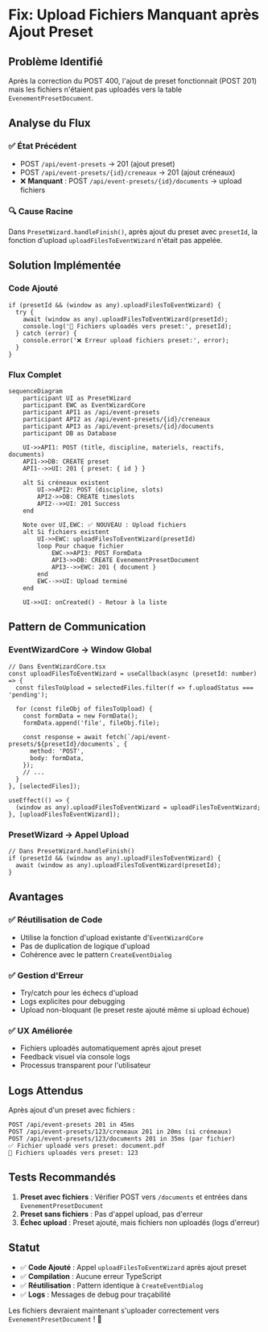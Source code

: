 # Fix: Upload Fichiers Manquant après Ajout Preset

## Problème Identifié

Après la correction du POST 400, l\'ajout de preset fonctionnait (POST 201) mais les fichiers n'étaient pas uploadés vers la table `EvenementPresetDocument`.

## Analyse du Flux

### ✅ État Précédent
- POST `/api/event-presets` → 201 (ajout preset)
- POST `/api/event-presets/{id}/creneaux` → 201 (ajout créneaux)
- ❌ **Manquant** : POST `/api/event-presets/{id}/documents` → upload fichiers

### 🔍 Cause Racine

Dans `PresetWizard.handleFinish()`, après ajout du preset avec `presetId`, la fonction d'upload `uploadFilesToEventWizard` n'était pas appelée.

## Solution Implémentée

### Code Ajouté

```tsx
if (presetId && (window as any).uploadFilesToEventWizard) {
  try {
    await (window as any).uploadFilesToEventWizard(presetId);
    console.log('📄 Fichiers uploadés vers preset:', presetId);
  } catch (error) {
    console.error('❌ Erreur upload fichiers preset:', error);
  }
}
```

### Flux Complet

```mermaid
sequenceDiagram
    participant UI as PresetWizard
    participant EWC as EventWizardCore
    participant API1 as /api/event-presets
    participant API2 as /api/event-presets/{id}/creneaux
    participant API3 as /api/event-presets/{id}/documents
    participant DB as Database

    UI->>API1: POST (title, discipline, materiels, reactifs, documents)
    API1->>DB: CREATE preset
    API1-->>UI: 201 { preset: { id } }
    
    alt Si créneaux existent
        UI->>API2: POST (discipline, slots)
        API2->>DB: CREATE timeslots
        API2-->>UI: 201 Success
    end
    
    Note over UI,EWC: ✅ NOUVEAU : Upload fichiers
    alt Si fichiers existent
        UI->>EWC: uploadFilesToEventWizard(presetId)
        loop Pour chaque fichier
            EWC->>API3: POST FormData
            API3->>DB: CREATE EvenementPresetDocument
            API3-->>EWC: 201 { document }
        end
        EWC-->>UI: Upload terminé
    end
    
    UI->>UI: onCreated() - Retour à la liste
```

## Pattern de Communication

### EventWizardCore → Window Global
```tsx
// Dans EventWizardCore.tsx
const uploadFilesToEventWizard = useCallback(async (presetId: number) => {
  const filesToUpload = selectedFiles.filter(f => f.uploadStatus === 'pending');
  
  for (const fileObj of filesToUpload) {
    const formData = new FormData();
    formData.append('file', fileObj.file);
    
    const response = await fetch(`/api/event-presets/${presetId}/documents`, {
      method: 'POST',
      body: formData,
    });
    // ...
  }
}, [selectedFiles]);

useEffect(() => {
  (window as any).uploadFilesToEventWizard = uploadFilesToEventWizard;
}, [uploadFilesToEventWizard]);
```

### PresetWizard → Appel Upload
```tsx
// Dans PresetWizard.handleFinish()
if (presetId && (window as any).uploadFilesToEventWizard) {
  await (window as any).uploadFilesToEventWizard(presetId);
}
```

## Avantages

### ✅ **Réutilisation de Code**
- Utilise la fonction d'upload existante d'`EventWizardCore`
- Pas de duplication de logique d'upload
- Cohérence avec le pattern `CreateEventDialog`

### ✅ **Gestion d'Erreur**
- Try/catch pour les échecs d'upload
- Logs explicites pour debugging
- Upload non-bloquant (le preset reste ajouté même si upload échoue)

### ✅ **UX Améliorée**
- Fichiers uploadés automatiquement après ajout preset
- Feedback visuel via console logs
- Processus transparent pour l'utilisateur

## Logs Attendus

Après ajout d'un preset avec fichiers :
```
POST /api/event-presets 201 in 45ms
POST /api/event-presets/123/creneaux 201 in 20ms (si créneaux)
POST /api/event-presets/123/documents 201 in 35ms (par fichier)
✅ Fichier uploadé vers preset: document.pdf
📄 Fichiers uploadés vers preset: 123
```

## Tests Recommandés

1. **Preset avec fichiers** : Vérifier POST vers `/documents` et entrées dans `EvenementPresetDocument`
2. **Preset sans fichiers** : Pas d'appel upload, pas d'erreur
3. **Échec upload** : Preset ajouté, mais fichiers non uploadés (logs d'erreur)

## Statut

- ✅ **Code Ajouté** : Appel `uploadFilesToEventWizard` après ajout preset
- ✅ **Compilation** : Aucune erreur TypeScript
- ✅ **Réutilisation** : Pattern identique à `CreateEventDialog`
- ✅ **Logs** : Messages de debug pour traçabilité

Les fichiers devraient maintenant s'uploader correctement vers `EvenementPresetDocument` ! 🎉
